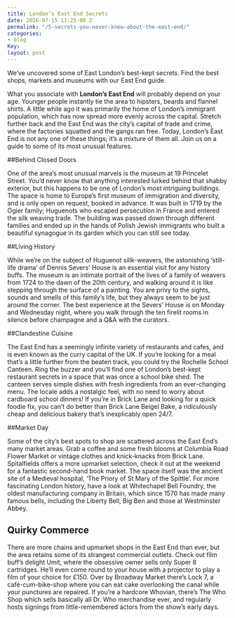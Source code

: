 ```yaml
---
title: London’s East End Secrets
date: 2016-07-15 11:25:00 Z
permalink: "/5-secrets-you-never-knew-about-the-east-end/"
categories:
- blog
Key: 
layout: post
---
```


We’ve uncovered some of East London’s best-kept secrets. Find the best shops, markets and museums with our East End guide.

What you associate with **London’s East End** will probably depend on your age. Younger people instantly tie the area to hipsters, beards and flannel shirts. A little while ago it was primarily the home of London’s immigrant population, which has now spread more evenly across the capital. Stretch further back and the East End was the city’s capital of trade and crime, where the factories squatted and the gangs ran free. Today, London’s East End is not any one of these things; it’s a mixture of them all. Join us on a guide to some of its most unusual features.

##Behind Closed Doors

One of the area’s most unusual marvels is the museum at 19 Princelet Street. You’d never know that anything interested lurked behind that shabby exterior, but this happens to be one of London’s most intriguing buildings. The space is home to Europe’s first museum of immigration and diversity, and is only open on request, booked in advance. It was built in 1719 by the Ogier family; Huguenots who escaped persecution in France and entered the silk weaving trade. The building was passed down through different families and ended up in the hands of Polish Jewish immigrants who built a beautiful synagogue in its garden which you can still see today.


##Living History

While we’re on the subject of Huguenot sillk-weavers, the astonishing ‘still-life drama’ of Dennis Severs’ House is an essential visit for any history buffs. The museum is an intimate portrait of the lives of a family of weavers from 1724 to the dawn of the 20th century, and walking around it is like stepping through the surface of a painting. You are privy to the sights, sounds and smells of this family’s life, but they always seem to be just around the corner. The best experience at the Severs’ House is on Monday and Wednesday night, where you walk through the ten firelit rooms in silence before champagne and a Q&A with the curators.


##Clandestine Cuisine

The East End has a seemingly infinite variety of restaurants and cafes, and is even known as the curry capital of the UK. If you’re looking for a meal that’s a little further from the beaten track, you could try the Rochelle School Canteen. Ring the buzzer and you’ll find one of London’s best-kept restaurant secrets in a space that was once a school bike shed. The canteen serves simple dishes with fresh ingredients from an ever-changing menu. The locale adds a nostalgic feel, with no need to worry about cardboard school dinners! If you’re in Brick Lane and looking for a quick foodie fix, you can’t do better than Brick Lane Beigel Bake, a ridiculously cheap and delicious bakery that’s inexplicably open 24/7.


##Market Day

Some of the city’s best spots to shop are scattered across the East End’s many market areas. Grab a coffee and some fresh blooms at Columbia Road Flower Market or vintage clothes and knick-knacks from Brick Lane. Spitalfields offers a more upmarket selection, check it out at the weekend for a fantastic second-hand book market. The space itself was the ancient site of a Medieval hospital, ‘The Priory of St Mary of the Spittle’. For more fascinating London history, have a look at Whitechapel Bell Foundry, the oldest manufacturing company in Britain, which since 1570 has made many famous bells, including the Liberty Bell, Big Ben and those at Westminster Abbey.


## Quirky Commerce

There are more chains and upmarket shops in the East End than ever, but the area retains some of its strangest commercial outlets. Check out film buff’s delight Umit, where the obsessive owner sells only Super 8 cartridges. He’ll even come round to your house with a projector to play a film of your choice for £150. Over by Broadway Market there’s Lock 7, a café-cum-bike-shop where you can eat cake overlooking the canal while your punctures are repaired. If you’re a hardcore Whovian, there’s The Who Shop which sells basically all Dr. Who merchandise ever, and regularly hosts signings from little-remembered actors from the show’s early days.
